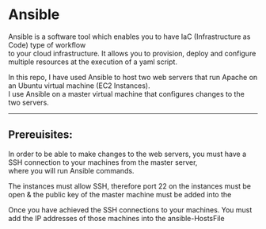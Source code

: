 # Ansible

Ansible is a software tool which enables you to have IaC (Infrastructure as Code) type of workflow <br/>to your cloud infrastructure. It allows you to provision, deploy and configure multiple resources at the execution of a yaml script.

In this repo, I have used Ansible to host two web servers that run Apache on an Ubuntu virtual machine (EC2 Instances).<br/> I use Ansible on a master virtual machine that configures changes to the two servers.

<hr/>

<h2>Prereuisites:</h2>

In order to be able to make changes to the web servers, you must have a SSH connection to your machines from the master server,<br/> where you will run Ansible commands.

The instances must allow SSH, therefore port 22 on the instances must be open & the public key of the master machine must be added into the   

Once you have achieved the SSH connections to your machines. You must add the IP addresses of those machines into the ansible-HostsFile
